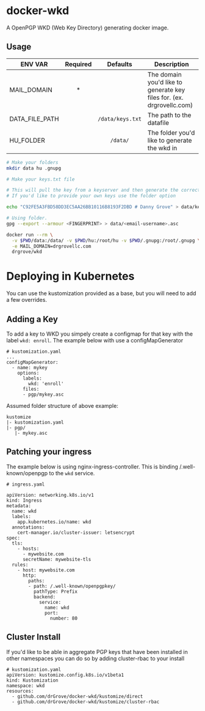 # docker-wkd

A OpenPGP WKD (Web Key Directory) generating docker image.

## Usage

| ENV VAR          | Required   | Defaults         | Description                                                           |
| ---------------- | :--------: | :-----:          | -------------                                                         |
| MAIL_DOMAIN      | *          |                  | The domain you'd like to generate key files for. (ex. drgrovellc.com) |
| DATA_FILE_PATH   |            | `/data/keys.txt` | The path to the datafile                                              |
| HU_FOLDER        |            | `/data/`         | The folder you'd like to generate the wkd in                          |

```bash
# Make your folders
mkdir data hu .gnupg

# Make your keys.txt file

# This will pull the key from a keyserver and then generate the correct file for WKD.
# If you'd like to provide your own keys use the folder option

echo "C92FE5A3FBD58DD3EC5AA26BB10116B8193F2DBD # Danny Grove" > data/keys.txt

# Using folder.
gpg --export --armour <FINGERPRINT> > data/<email-username>.asc

docker run --rm \
  -v $PWD/data:/data/ -v $PWD/hu:/root/hu -v $PWD/.gnupg:/root/.gnupg \
  -e MAIL_DOMAIN=drgrovellc.com
  drgrove/wkd
```

# Deploying in Kubernetes

You can use the kustomization provided as a base, but you will need to add a
few overrides.

## Adding a Key

To add a key to WKD you simpely create a configmap for that key with the label `wkd: enroll`. The example below with use a configMapGenerator

```
# kustomization.yaml
...
configMapGenerator:
  - name: mykey
    options:
      labels:
        wkd: 'enroll'
      files:
      - pgp/mykey.asc
```

Assumed folder structure of above example:

```
kustomize
|- kustomization.yaml
|- pgp/
   |- mykey.asc
```

## Patching your ingress

The example below is using nginx-ingress-controller. This is binding /.well-known/openpgp to the `wkd` service.

```
# ingress.yaml

apiVersion: networking.k8s.io/v1
kind: Ingress
metadata:
  name: wkd
  labels:
    app.kubernetes.io/name: wkd
  annotations:
    cert-manager.io/cluster-issuer: letsencrypt
spec:
  tls:
    - hosts:
      - mywebsite.com
      secretName: mywebsite-tls
  rules:
    - host: mywebsite.com
      http:
        paths:
        - path: /.well-known/openpgpkey/
          pathType: Prefix
          backend:
            service:
              name: wkd
              port:
                number: 80
```

## Cluster Install

If you'd like to be able in aggregate PGP keys that have been installed in other namespaces you can do so by adding cluster-rbac to your install

```
# kustomization.yaml
apiVersion: kustomize.config.k8s.io/v1beta1
kind: Kustomization
namespace: wkd
resources:
  - github.com/drGrove/docker-wkd/kustomize/direct
  - github.com/drGrove/docker-wkd/kustomize/cluster-rbac
```
